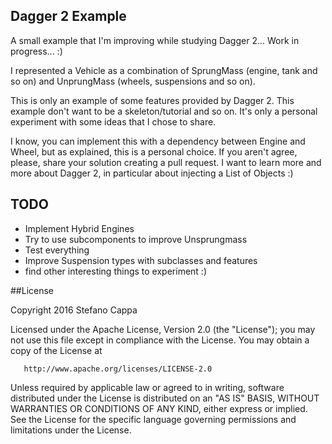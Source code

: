 ## Dagger 2 Example

A small example that I'm improving while studying Dagger 2... Work in progress... :)

I represented a Vehicle as a combination of SprungMass (engine, tank and so on) and UnprungMass (wheels, suspensions and so on).

This is only an example of some features provided by Dagger 2. This example don't want to be a skeleton/tutorial and so on. 
It's only a personal experiment with some ideas that I chose to share.

I know, you can implement this with a dependency between Engine and Wheel, but as explained, this is a personal choice. 
If you aren't agree, please, share your solution creating a pull request. 
I want to learn more and more about Dagger 2, in particular about injecting a List of Objects :)

## TODO
- Implement Hybrid Engines
- Try to use subcomponents to improve Unsprungmass
- Test everything
- Improve Suspension types with subclasses and features
- find other interesting things to experiment :)

##License

  Copyright 2016 Stefano Cappa

   Licensed under the Apache License, Version 2.0 (the "License");
   you may not use this file except in compliance with the License.
   You may obtain a copy of the License at

       http://www.apache.org/licenses/LICENSE-2.0

   Unless required by applicable law or agreed to in writing, software
   distributed under the License is distributed on an "AS IS" BASIS,
   WITHOUT WARRANTIES OR CONDITIONS OF ANY KIND, either express or implied.
   See the License for the specific language governing permissions and
   limitations under the License.

